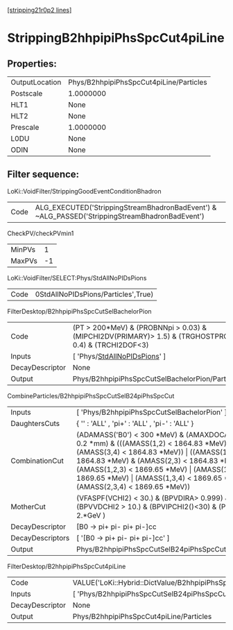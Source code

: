 [[stripping21r0p2 lines]](./stripping21r0p2-index)

# StrippingB2hhpipiPhsSpcCut4piLine

## Properties:

|                |                                         |
|----------------|-----------------------------------------|
| OutputLocation | Phys/B2hhpipiPhsSpcCut4piLine/Particles |
| Postscale      | 1.0000000                               |
| HLT1           | None                                    |
| HLT2           | None                                    |
| Prescale       | 1.0000000                               |
| L0DU           | None                                    |
| ODIN           | None                                    |

## Filter sequence:

LoKi::VoidFilter/StrippingGoodEventConditionBhadron

|      |                                                                                                |
|------|------------------------------------------------------------------------------------------------|
| Code | ALG_EXECUTED('StrippingStreamBhadronBadEvent') & ~ALG_PASSED('StrippingStreamBhadronBadEvent') |

CheckPV/checkPVmin1

|        |     |
|--------|-----|
| MinPVs | 1   |
| MaxPVs | -1  |

LoKi::VoidFilter/SELECT:Phys/StdAllNoPIDsPions

|      |                                     |
|------|-------------------------------------|
| Code | 0StdAllNoPIDsPions/Particles',True) |

FilterDesktop/B2hhpipiPhsSpcCutSelBachelorPion

|                 |                                                                                                            |
|-----------------|------------------------------------------------------------------------------------------------------------|
| Code            | (PT \> 200\*MeV) & (PROBNNpi \> 0.03) & (MIPCHI2DV(PRIMARY)\> 1.5) & (TRGHOSTPROB \< 0.4) & (TRCHI2DOF\<3) |
| Inputs          | [ 'Phys/[StdAllNoPIDsPions](./stripping21r0p2-commonparticles-stdallnopidspions)' ]                      |
| DecayDescriptor | None                                                                                                       |
| Output          | Phys/B2hhpipiPhsSpcCutSelBachelorPion/Particles                                                            |

CombineParticles/B2hhpipiPhsSpcCutSelB24piPhsSpcCut

|                  |                                                                                                                                                                                                                                                                                                                                              |
|------------------|----------------------------------------------------------------------------------------------------------------------------------------------------------------------------------------------------------------------------------------------------------------------------------------------------------------------------------------------|
| Inputs           | [ 'Phys/B2hhpipiPhsSpcCutSelBachelorPion' ]                                                                                                                                                                                                                                                                                                |
| DaughtersCuts    | { '' : 'ALL' , 'pi+' : 'ALL' , 'pi-' : 'ALL' }                                                                                                                                                                                                                                                                                               |
| CombinationCut   | (ADAMASS('B0') \< 300 \*MeV) & (AMAXDOCA('') \< 0.2 \*mm) & (((AMASS(1,2) \< 1864.83 \*MeV) & (AMASS(3,4) \< 1864.83 \*MeV)) \| ((AMASS(1,4) \< 1864.83 \*MeV) & (AMASS(2,3) \< 1864.83 \*MeV)) \| (AMASS(1,2,3) \< 1869.65 \*MeV) \| (AMASS(1,2,4) \< 1869.65 \*MeV) \| (AMASS(1,3,4) \< 1869.65 \*MeV) \| (AMASS(2,3,4) \< 1869.65 \*MeV)) |
| MotherCut        | (VFASPF(VCHI2) \< 30.) & (BPVDIRA\> 0.999) & (BPVVDCHI2 \> 10.) & (BPVIPCHI2()\<30) & (PT \> 2.\*GeV )                                                                                                                                                                                                                                       |
| DecayDescriptor  | [B0 -\> pi+ pi- pi+ pi-]cc                                                                                                                                                                                                                                                                                                                 |
| DecayDescriptors | [ '[B0 -\> pi+ pi- pi+ pi-]cc' ]                                                                                                                                                                                                                                                                                                         |
| Output           | Phys/B2hhpipiPhsSpcCutSelB24piPhsSpcCut/Particles                                                                                                                                                                                                                                                                                            |

FilterDesktop/B2hhpipiPhsSpcCut4piLine

|                 |                                                                  |
|-----------------|------------------------------------------------------------------|
| Code            | VALUE('LoKi::Hybrid::DictValue/B2hhpipiPhsSpcCutMvaB24pi')\>-.03 |
| Inputs          | [ 'Phys/B2hhpipiPhsSpcCutSelB24piPhsSpcCut' ]                  |
| DecayDescriptor | None                                                             |
| Output          | Phys/B2hhpipiPhsSpcCut4piLine/Particles                          |
